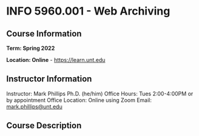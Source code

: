 # INFO 5960.001 - Web Archiving
## Course Information

**Term: Spring 2022**

**Location: Online** - https://learn.unt.edu

## Instructor Information

Instructor: Mark Phillips Ph.D. (he/him)
Office Hours: Tues 2:00-4:00PM or by appointment
Office Location: Online using Zoom
Email: mark.phillips@unt.edu

## Course Description

